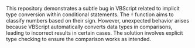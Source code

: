 This repository demonstrates a subtle bug in VBScript related to implicit type conversion within conditional statements. The `f` function aims to classify numbers based on their sign. However, unexpected behavior arises because VBScript automatically converts data types in comparisons, leading to incorrect results in certain cases. The solution involves explicit type checking to ensure the comparison works as intended.